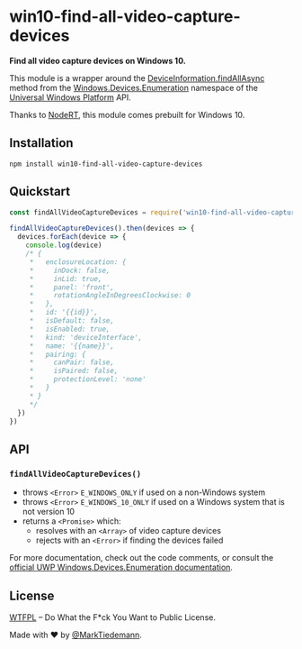 # win10-find-all-video-capture-devices

**Find all video capture devices on Windows 10.**

This module is a wrapper around the [DeviceInformation.findAllAsync](https://docs.microsoft.com/en-us/uwp/api/windows.devices.enumeration.deviceinformation#methods_FindAllAsync) method from the [Windows.​Devices.​Enumeration](https://docs.microsoft.com/en-us/uwp/api/windows.devices.enumeration) namespace of the [Universal Windows Platform](https://docs.microsoft.com/en-us/uwp/api/) API.

Thanks to [NodeRT](https://github.com/NodeRT/NodeRT), this module comes prebuilt for Windows 10.

## Installation

```
npm install win10-find-all-video-capture-devices
```

## Quickstart

```js
const findAllVideoCaptureDevices = require('win10-find-all-video-capture-devices')

findAllVideoCaptureDevices().then(devices => {
  devices.forEach(device => {
    console.log(device)
    /* {
     *   enclosureLocation: {
     *     inDock: false,
     *     inLid: true,
     *     panel: 'front',
     *     rotationAngleInDegreesClockwise: 0
     *   },
     *   id: '{{id}}',
     *   isDefault: false,
     *   isEnabled: true,
     *   kind: 'deviceInterface',
     *   name: '{{name}}',
     *   pairing: {
     *     canPair: false,
     *     isPaired: false,
     *     protectionLevel: 'none'
     *   }
     * }
     */
  })
})
```

## API

### `findAllVideoCaptureDevices()`

- throws `<Error>` `E_WINDOWS_ONLY` if used on a non-Windows system
- throws `<Error>` `E_WINDOWS_10_ONLY` if used on a Windows system that is not version 10
- returns a `<Promise>` which:
  - resolves with an `<Array>` of video capture devices
  - rejects with an `<Error>` if finding the devices failed

For more documentation, check out the code comments, or consult the [official UWP Windows.Devices.Enumeration documentation](https://docs.microsoft.com/en-us/uwp/api/windows.devices.enumeration).

## License

[WTFPL](http://www.wtfpl.net/) – Do What the F*ck You Want to Public License.

Made with :heart: by [@MarkTiedemann](https://twitter.com/MarkTiedemannDE).